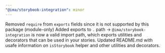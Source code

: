 ```yaml
---
"@ima/storybook-integration": minor
---
```


Removed `require` from `exports` fields since it is not supported by this package (module-only)
Added exports to `.` path -> `@ima/storybook-integration` is now a valid import path, which exports utilities and decorators that can be used in your stories.
Updated README.md with usafe information on `isStorybook` helper and other utilities and decorators.
